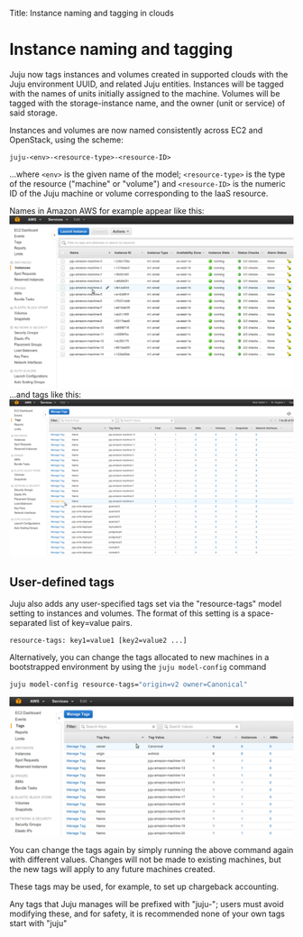 Title: Instance naming and tagging in clouds

# Instance naming and tagging
Juju now tags instances and volumes created in supported clouds with the
Juju environment UUID, and related Juju entities. Instances will be tagged with
the names of units initially assigned to the machine. Volumes will be tagged
with the storage-instance name, and the owner (unit or service) of said storage.


Instances and volumes are now named consistently across EC2 and OpenStack,
using the scheme:

```no-highlight
juju-<env>-<resource-type>-<resource-ID>
```

...where `<env>` is the given name of the model; `<resource-type>` is the type
of the resource ("machine" or "volume") and `<resource-ID>` is the numeric ID
of the Juju machine or volume
corresponding to the IaaS resource.

Names in Amazon AWS for example appear like this:
![named instances in Amazon](./media/config-tagging-named.png)
...and tags like this:
![tagged instances in Amazon](./media/config-tagging-tagged.png)

## User-defined tags

Juju also adds any user-specified tags set via the "resource-tags" model
setting to instances and volumes. The format of this setting is a
space-separated list of key=value pairs.

```no-highlight
resource-tags: key1=value1 [key2=value2 ...]
```

Alternatively, you can change the tags allocated to new machines in a
bootstrapped environment by using the `juju model-config` command

```bash
juju model-config resource-tags="origin=v2 owner=Canonical"
```

![user tagged instances in Amazon](./media/config-tagging-user.png)

You can change the tags again by simply running the above command again with
different values. Changes will not be made to existing machines, but the
new tags will apply to any future machines created.

These tags may be used, for example, to set up chargeback accounting.

Any tags that Juju manages will be prefixed with "juju-"; users must avoid
modifying these, and for safety, it is recommended none of your own tags start
with "juju"

